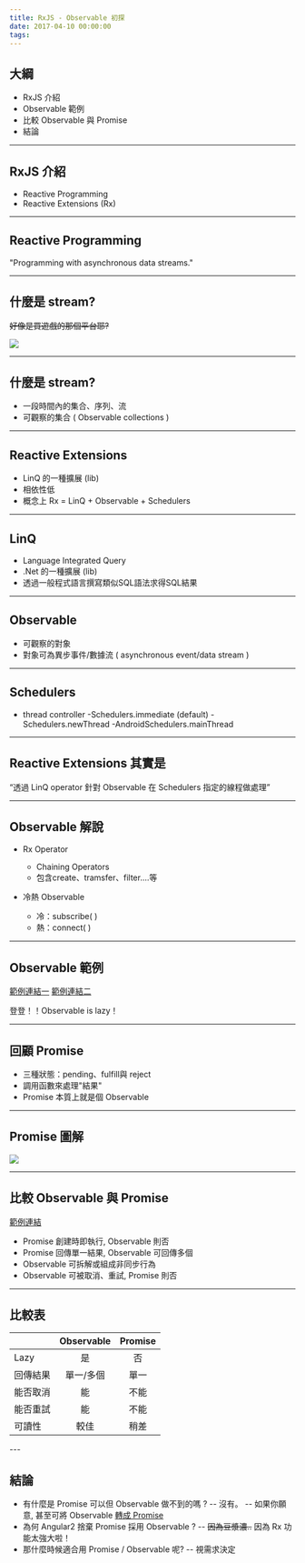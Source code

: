 ```yaml
---
title: RxJS - Observable 初探
date: 2017-04-10 00:00:00
tags:
---
```


## 大綱

* RxJS 介紹
* Observable 範例 
* 比較 Observable 與 Promise
* 結論
<!--more-->
---

## RxJS 介紹

* Reactive Programming
* Reactive Extensions (Rx)

----

## Reactive Programming

"Programming with asynchronous data streams."


----

## 什麼是 stream?
~~好像是買遊戲的那個平台耶?~~

<img src="https://s3.amazonaws.com/media-p.slid.es/uploads/263775/images/1763829/687474703a2f2f692e696d6775722e636f6d2f4149696d5138432e6a7067.jpeg"></img>

----

## 什麼是 stream?

* 一段時間內的集合、序列、流
* 可觀察的集合 ( Observable collections )

----

## Reactive Extensions

* LinQ 的一種擴展 (lib)
* 相依性低
* 概念上 Rx = LinQ + Observable + Schedulers


----

## LinQ

* Language Integrated Query
* .Net 的一種擴展 (lib)
* 透過一般程式語言撰寫類似SQL語法求得SQL結果

----

## Observable

* 可觀察的對象
* 對象可為異步事件/數據流 ( asynchronous event/data stream )

----

## Schedulers

* thread controller
-Schedulers.immediate (default)
-Schedulers.newThread
-AndroidSchedulers.mainThread

----

## Reactive Extensions 其實是

“透過 LinQ operator 針對 Observable 在 Schedulers 指定的線程做處理”


---

## Observable 解說

* Rx Operator
	* Chaining Operators
	* 包含create、tramsfer、filter....等

* 冷熱 Observable
	* 冷：subscribe( ) 
	* 熱：connect( )


----

## Observable 範例
<a href="http://jsbin.com/xoxileyalu/1/edit?html,js,console">範例連結一</a>
<a href="http://jsfiddle.net/4gGgs/589/">範例連結二</a>


登登！！Observable is lazy！


---

## 回顧 Promise

* 三種狀態：pending、fulfill與 reject
* 調用函數來處理"結果"
* Promise 本質上就是個 Observable


----

## Promise 圖解
<img src="http://i.imgur.com/R5GhToH.jpg"></img>


---

## 比較 Observable 與 Promise
<a href="https://jsbin.com/satazomowi/1/edit?js,console">範例連結</a>
* Promise 創建時即執行, Observable 則否
* Promise 回傳單一結果, Observable 可回傳多個
* Observable 可拆解或組成非同步行為
* Observable 可被取消、重試, Promise 則否


----

## 比較表

<table>
	<thead>
	<tr>
		<th></th>
		<th>Observable</th>
		<th>Promise</th>
	</tr>
    </thead>
	<tbody>
		<tr>
			<td>
			Lazy
			</td>
			<td align="center">
			是
			</td>
			<td align="center">
			否
			</td>
		</tr>
		<tr>
			<td>
			回傳結果
			</td>
			<td align="center">
			單一/多個
			</td>
			<td align="center">
			單一
			</td>
		</tr>
		<tr>
			<td>
			能否取消
			</td>
			<td align="center">
			能
			</td>
			<td align="center">
			不能
			</td>
		</tr>
		<tr>
			<td>
			能否重試
			</td>
			<td align="center">
			能
			</td>
			<td align="center">
			不能
			</td>
		</tr>
		<tr>
			<td>
			可讀性
			</td>
			<td align="center">
			較佳
			</td>
			<td align="center">
			稍差
			</td>
		</tr>
	</tbody>
</table>
---

## 結論

* 有什麼是 Promise 可以但 Observable 做不到的嗎 ?
-- 沒有。
-- 如果你願意, 甚至可將 Observable <a href="https://angular.io/docs/ts/latest/guide/server-communication.html">轉成 Promise</a>
* 為何 Angular2 捨棄 Promise 採用 Observable ?
-- ~~因為豆漿濃..~~ 因為 Rx 功能太強大啦！
* 那什麼時候適合用 Promise / Observable 呢?
-- 視需求決定
